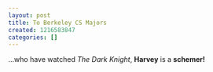 ```yaml
---
layout: post
title: To Berkeley CS Majors
created: 1216583847
categories: []
---
```

...who have watched <em>The Dark Knight</em>, <strong title="Brian Harvey">Harvey</strong> is a <strong title="teaches CS 61A using scheme">schemer!</strong>
